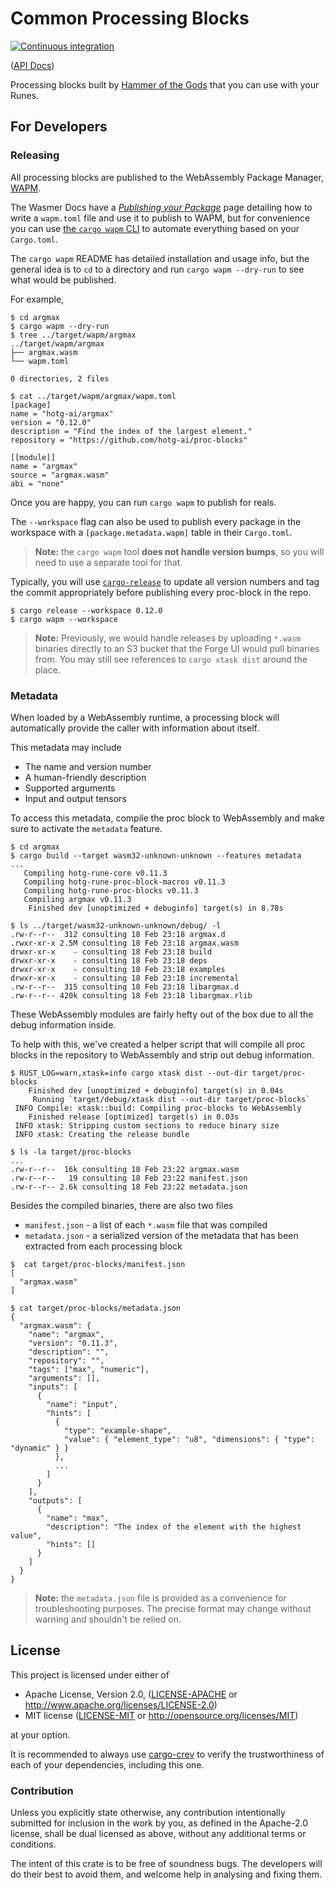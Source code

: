# Common Processing Blocks

[![Continuous integration](https://github.com/hotg-ai/proc-blocks/workflows/Continuous%20integration/badge.svg?branch=master)](https://github.com/hotg-ai/proc-blocks/actions)

([API Docs])

Processing blocks built by [Hammer of the Gods][hotg] that you can use with your
Runes.

## For Developers

### Releasing

All processing blocks are published to the WebAssembly Package Manager,
[WAPM][wapm].

The Wasmer Docs have a [*Publishing your Package*][wapm-publish] page detailing
how to write a `wapm.toml` file and use it to publish to WAPM, but for
convenience you can use [the `cargo wapm` CLI][cargo-wapm] to automate
everything based on your `Cargo.toml`.

The `cargo wapm` README has detailed installation and usage info, but the
general idea is to `cd` to a directory and run `cargo wapm --dry-run` to see
what would be published.

For example,

```console
$ cd argmax
$ cargo wapm --dry-run
$ tree ../target/wapm/argmax
../target/wapm/argmax
├── argmax.wasm
└── wapm.toml

0 directories, 2 files

$ cat ../target/wapm/argmax/wapm.toml
[package]
name = "hotg-ai/argmax"
version = "0.12.0"
description = "Find the index of the largest element."
repository = "https://github.com/hotg-ai/proc-blocks"

[[module]]
name = "argmax"
source = "argmax.wasm"
abi = "none"
```

Once you are happy, you can run `cargo wapm` to publish for reals.

The `--workspace` flag can also be used to publish every package in the
workspace with a `[package.metadata.wapm]` table in their `Cargo.toml`.

> **Note:** the `cargo wapm` tool **does not handle version bumps**, so you will
> need to use a separate tool for that.

Typically, you will use [`cargo-release`][cargo-release] to update all version
numbers and tag the commit appropriately before publishing every proc-block in
the repo.

```console
$ cargo release --workspace 0.12.0
$ cargo wapm --workspace
```

> **Note:** Previously, we would handle releases by uploading `*.wasm` binaries
> directly to an S3 bucket that the Forge UI would pull binaries from. You may
> still see references to `cargo xtask dist` around the place.

### Metadata

When loaded by a WebAssembly runtime, a processing block will automatically
provide the caller with information about itself.

This metadata may include

- The name and version number
- A human-friendly description
- Supported arguments
- Input and output tensors

To access this metadata, compile the proc block to WebAssembly and make sure
to activate the `metadata` feature.

```console
$ cd argmax
$ cargo build --target wasm32-unknown-unknown --features metadata
...
   Compiling hotg-rune-core v0.11.3
   Compiling hotg-rune-proc-block-macros v0.11.3
   Compiling hotg-rune-proc-blocks v0.11.3
   Compiling argmax v0.11.3
    Finished dev [unoptimized + debuginfo] target(s) in 8.78s

$ ls ../target/wasm32-unknown-unknown/debug/ -l
.rw-r--r--  312 consulting 18 Feb 23:18 argmax.d
.rwxr-xr-x 2.5M consulting 18 Feb 23:18 argmax.wasm
drwxr-xr-x    - consulting 18 Feb 23:18 build
drwxr-xr-x    - consulting 18 Feb 23:18 deps
drwxr-xr-x    - consulting 18 Feb 23:18 examples
drwxr-xr-x    - consulting 18 Feb 23:18 incremental
.rw-r--r--  315 consulting 18 Feb 23:18 libargmax.d
.rw-r--r-- 420k consulting 18 Feb 23:18 libargmax.rlib
```

These WebAssembly modules are fairly hefty out of the box due to all the debug
information inside.

To help with this, we've created a helper script that will compile all proc
blocks in the repository to WebAssembly and strip out debug information.

```console
$ RUST_LOG=warn,xtask=info cargo xtask dist --out-dir target/proc-blocks
    Finished dev [unoptimized + debuginfo] target(s) in 0.04s
     Running `target/debug/xtask dist --out-dir target/proc-blocks`
 INFO Compile: xtask::build: Compiling proc-blocks to WebAssembly
    Finished release [optimized] target(s) in 0.03s
 INFO xtask: Stripping custom sections to reduce binary size
 INFO xtask: Creating the release bundle

$ ls -la target/proc-blocks
...
.rw-r--r--  16k consulting 18 Feb 23:22 argmax.wasm
.rw-r--r--   19 consulting 18 Feb 23:22 manifest.json
.rw-r--r-- 2.6k consulting 18 Feb 23:22 metadata.json
```

Besides the compiled binaries, there are also two files

- `manifest.json` - a list of each `*.wasm` file that was compiled
- `metadata.json` - a serialized version of the metadata that has been extracted
  from each processing block

```console
$  cat target/proc-blocks/manifest.json
[
  "argmax.wasm"
]

$ cat target/proc-blocks/metadata.json
{
  "argmax.wasm": {
    "name": "argmax",
    "version": "0.11.3",
    "description": "",
    "repository": "",
    "tags": ["max", "numeric"],
    "arguments": [],
    "inputs": [
      {
        "name": "input",
        "hints": [
          {
            "type": "example-shape",
            "value": { "element_type": "u8", "dimensions": { "type": "dynamic" } }
          },
          ...
        ]
      }
    ],
    "outputs": [
      {
        "name": "max",
        "description": "The index of the element with the highest value",
        "hints": []
      }
    ]
  }
}
```

> **Note:** the `metadata.json` file is provided as a convenience for
> troubleshooting purposes. The precise format may change without warning and
> shouldn't be relied on.

## License

This project is licensed under either of

 * Apache License, Version 2.0, ([LICENSE-APACHE](LICENSE-APACHE.md) or
   http://www.apache.org/licenses/LICENSE-2.0)
 * MIT license ([LICENSE-MIT](LICENSE-MIT.md) or
   http://opensource.org/licenses/MIT)

at your option.

It is recommended to always use [cargo-crev][crev] to verify the
trustworthiness of each of your dependencies, including this one.

### Contribution

Unless you explicitly state otherwise, any contribution intentionally
submitted for inclusion in the work by you, as defined in the Apache-2.0
license, shall be dual licensed as above, without any additional terms or
conditions.

The intent of this crate is to be free of soundness bugs. The developers will
do their best to avoid them, and welcome help in analysing and fixing them.

[API Docs]: https://hotg-ai.github.io/proc-blocks
[crev]: https://github.com/crev-dev/cargo-crev
[hotg]: https://hotg.dev/
[cargo-release]: https://crates.io/crates/cargo-release
[wapm]: https://wapm.io/
[wapm-publish]: https://docs.wasmer.io/ecosystem/wapm/publishing-your-package
[cargo-wapm]: https://github.com/hotg-ai/cargo-wapm
